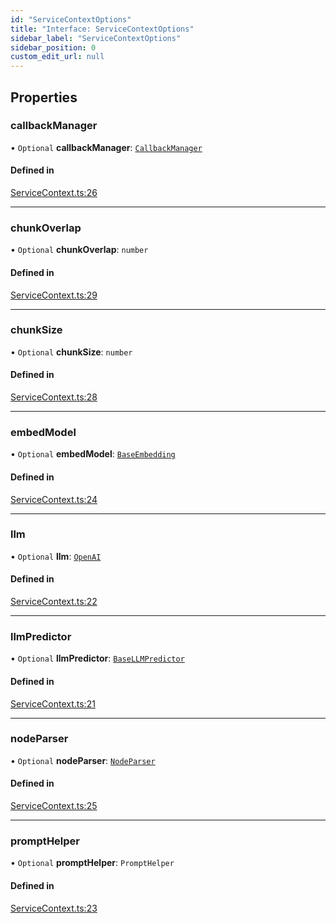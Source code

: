 ```yaml
---
id: "ServiceContextOptions"
title: "Interface: ServiceContextOptions"
sidebar_label: "ServiceContextOptions"
sidebar_position: 0
custom_edit_url: null
---
```


## Properties

### callbackManager

• `Optional` **callbackManager**: [`CallbackManager`](../classes/CallbackManager.md)

#### Defined in

[ServiceContext.ts:26](https://github.com/run-llama/LlamaIndexTS/blob/b6b2598/packages/core/src/ServiceContext.ts#L26)

___

### chunkOverlap

• `Optional` **chunkOverlap**: `number`

#### Defined in

[ServiceContext.ts:29](https://github.com/run-llama/LlamaIndexTS/blob/b6b2598/packages/core/src/ServiceContext.ts#L29)

___

### chunkSize

• `Optional` **chunkSize**: `number`

#### Defined in

[ServiceContext.ts:28](https://github.com/run-llama/LlamaIndexTS/blob/b6b2598/packages/core/src/ServiceContext.ts#L28)

___

### embedModel

• `Optional` **embedModel**: [`BaseEmbedding`](../classes/BaseEmbedding.md)

#### Defined in

[ServiceContext.ts:24](https://github.com/run-llama/LlamaIndexTS/blob/b6b2598/packages/core/src/ServiceContext.ts#L24)

___

### llm

• `Optional` **llm**: [`OpenAI`](../classes/OpenAI.md)

#### Defined in

[ServiceContext.ts:22](https://github.com/run-llama/LlamaIndexTS/blob/b6b2598/packages/core/src/ServiceContext.ts#L22)

___

### llmPredictor

• `Optional` **llmPredictor**: [`BaseLLMPredictor`](BaseLLMPredictor.md)

#### Defined in

[ServiceContext.ts:21](https://github.com/run-llama/LlamaIndexTS/blob/b6b2598/packages/core/src/ServiceContext.ts#L21)

___

### nodeParser

• `Optional` **nodeParser**: [`NodeParser`](NodeParser.md)

#### Defined in

[ServiceContext.ts:25](https://github.com/run-llama/LlamaIndexTS/blob/b6b2598/packages/core/src/ServiceContext.ts#L25)

___

### promptHelper

• `Optional` **promptHelper**: `PromptHelper`

#### Defined in

[ServiceContext.ts:23](https://github.com/run-llama/LlamaIndexTS/blob/b6b2598/packages/core/src/ServiceContext.ts#L23)
